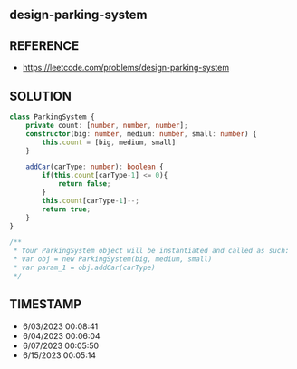 ## design-parking-system

## REFERENCE

- https://leetcode.com/problems/design-parking-system

## SOLUTION

``` Typescript
class ParkingSystem {
    private count: [number, number, number];
    constructor(big: number, medium: number, small: number) {
        this.count = [big, medium, small]
    }

    addCar(carType: number): boolean {
        if(this.count[carType-1] <= 0){
            return false;
        }
        this.count[carType-1]--;
        return true;
    }
}

/**
 * Your ParkingSystem object will be instantiated and called as such:
 * var obj = new ParkingSystem(big, medium, small)
 * var param_1 = obj.addCar(carType)
 */
```

## TIMESTAMP

- 6/03/2023 00:08:41
- 6/04/2023 00:06:04
- 6/07/2023 00:05:50
- 6/15/2023 00:05:14
